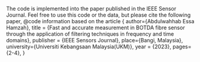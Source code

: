 The code is implemented into the paper published in the IEEE Sensor Journal. Feel free to use this code or the data, but please cite the following paper,
@code information based on the article {
author={Abdulwahhab Essa Hamzah},
title = {Fast and accurate measurement in BOTDA fibre sensor through the application of filtering techniques in frequency and time domains},
publisher = {IEEE Sensors Journal},
place={Bangi, Malaysia},
university={Universiti Kebangsaan Malaysia(UKM)},
year = {2023},
pages={2-4},
}

